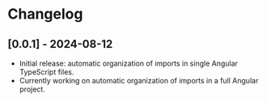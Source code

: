 # Changelog

## [0.0.1] - 2024-08-12
- Initial release: automatic organization of imports in single Angular TypeScript files.
- Currently working on automatic organization of imports in a full Angular project.